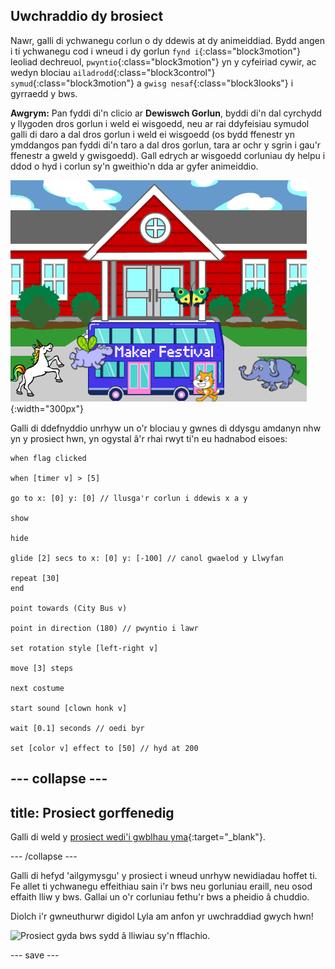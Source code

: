 ## Uwchraddio dy brosiect

Nawr, galli di ychwanegu corlun o dy ddewis at dy animeiddiad. Bydd angen i ti ychwanegu cod i wneud i dy gorlun `fynd i`{:class="block3motion"} leoliad dechreuol, `pwyntio`{:class="block3motion"} yn y cyfeiriad cywir, ac wedyn blociau `ailadrodd`{:class="block3control"} `symud`{:class="block3motion"} a `gwisg nesaf`{:class="block3looks"} i gyrraedd y bws.

**Awgrym:** Pan fyddi di'n clicio ar **Dewiswch Gorlun**, byddi di'n dal cyrchydd y llygoden dros gorlun i weld ei wisgoedd, neu ar rai ddyfeisiau symudol galli di daro a dal dros gorlun i weld ei wisgoedd (os bydd ffenestr yn ymddangos pan fyddi di'n taro a dal dros gorlun, tara ar ochr y sgrin i gau'r ffenestr a gweld y gwisgoedd). Gall edrych ar wisgoedd corluniau dy helpu i ddod o hyd i corlun sy'n gweithio'n dda ar gyfer animeiddio.

![Corluniau eraill yn symud tuag at fws gyda'r testun "Maker Festival" text.](images/bus-upgrade.png){:width="300px"}

Galli di ddefnyddio unrhyw un o'r blociau y gwnes di ddysgu amdanyn nhw yn y prosiect hwn, yn ogystal â'r rhai rwyt ti'n eu hadnabod eisoes:

```blocks3
when flag clicked

when [timer v] > [5]

go to x: [0] y: [0] // llusga'r corlun i ddewis x a y

show

hide

glide [2] secs to x: [0] y: [-100] // canol gwaelod y Llwyfan

repeat [30]
end

point towards (City Bus v)

point in direction (180) // pwyntio i lawr

set rotation style [left-right v]

move [3] steps

next costume

start sound [clown honk v]

wait [0.1] seconds // oedi byr

set [color v] effect to [50] // hyd at 200
```

--- collapse ---
---
title: Prosiect gorffenedig
---

Galli di weld y [prosiect wedi'i gwblhau yma](https://scratch.mit.edu/projects/486719199/){:target="_blank"}.

--- /collapse ---

Galli di hefyd 'ailgymysgu' y prosiect i wneud unrhyw newidiadau hoffet ti. Fe allet ti ychwanegu effeithiau sain i'r bws neu gorluniau eraill, neu osod effaith lliw y bws. Gallai un o'r corluniau fethu'r bws a pheidio â chuddio.

Diolch i'r gwneuthurwr digidol Lyla am anfon yr uwchraddiad gwych hwn!

![Prosiect gyda bws sydd â lliwiau sy'n fflachio.](images/Lyla-bus.gif)

--- save ---
